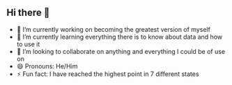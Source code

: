 ## Hi there 👋
- 🔭 I’m currently working on becoming the greatest version of myself
- 🌱 I’m currently learning everything there is to know about data and how to use it
- 👯 I’m looking to collaborate on anything and everything I could be of use on
- 😄 Pronouns: He/Him
- ⚡ Fun fact: I have reached the highest point in 7 different states
<!--
**tyrekmyles/tyrekmyles** is a ✨ _special_ ✨ repository because its `README.md` (this file) appears on your GitHub profile.

Here are some ideas to get you started:

- 🔭 I’m currently working on learning becoming the greatest version of myself
- 🌱 I’m currently learning everything there is to know about data and how to use it
- 👯 I’m looking to collaborate on anything and everything I could be of use on
- 😄 Pronouns: He/Him
- ⚡ Fun fact: I have reached the highest point in 7 different states
-->
